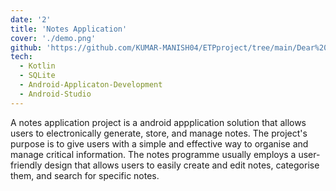 ```yaml
---
date: '2'
title: 'Notes Application'
cover: './demo.png'
github: 'https://github.com/KUMAR-MANISH04/ETPproject/tree/main/Dear%20Diary'
tech:
  - Kotlin
  - SQLite
  - Android-Applicaton-Development
  - Android-Studio
---
```


A notes application project is a android appplication solution that allows users to electronically generate, store, and manage notes. The project's purpose is to give users with a simple and effective way to organise and manage critical information. The notes programme usually employs a user-friendly design that allows users to easily create and edit notes, categorise them, and search for specific notes.
